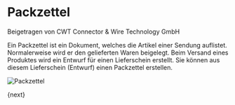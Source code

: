 # Packzettel
<span class="text-muted contributed-by">Beigetragen von CWT Connector & Wire Technology GmbH</span>

Ein Packzettel ist ein Dokument, welches die Artikel einer Sendung auflistet. Normalerweise wird er den gelieferten Waren beigelegt. Beim Versand eines Produktes wird ein Entwurf für einen Lieferschein erstellt. Sie können aus diesem Lieferschein (Entwurf) einen Packzettel erstellen.

<img class="screenshot" alt="Packzettel" src="/docs/assets/img/stock/packing-slip.png">

{next}

